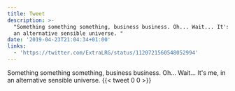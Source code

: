 ```yaml
---
title: Tweet
description: >-
  "Something something something, business business. Oh... Wait... It's me, in
  an alternative sensible universe. "
date: '2019-04-23T21:04:34+01:00'
links:
  - 'https://twitter.com/ExtraLRG/status/1120721560548052994'
---
```

Something something something, business business. Oh... Wait... It's me, in an alternative sensible universe. 
      {{< tweet 0 0 >}}
    
